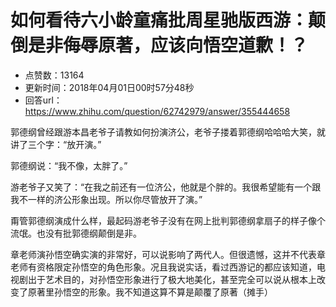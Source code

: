 # 如何看待六小龄童痛批周星驰版西游：颠倒是非侮辱原著，应该向悟空道歉！？
- 点赞数：13164
- 更新时间：2018年04月01日00时57分48秒
- 回答url：https://www.zhihu.com/question/62742979/answer/355444658
<body>
 <p data-pid="rrO4s-CJ">郭德纲曾经跟游本昌老爷子请教如何扮演济公，老爷子搂着郭德纲哈哈哈大笑，就讲了三个字：“放开演。”</p>
 <p data-pid="CxOqshrd">郭德纲说：“我不像，太胖了。”</p>
 <p data-pid="Tw5Waqws">游老爷子又笑了：“在我之前还有一位济公，他就是个胖的。我很希望能有一个跟我不一样的济公形象出现。所以你尽管放开了演。”</p>
 <p data-pid="xh41l5Tj">甭管郭德纲演成什么样，最起码游老爷子没有在网上批判郭德纲拿扇子的样子像个流氓。也没有批郭德纲颠倒是非。</p>
 <p data-pid="ixncCpRL">章老师演孙悟空确实演的非常好，可以说影响了两代人。但很遗憾，这并不代表章老师有资格限定孙悟空的角色形象。况且我说实话，看过西游记的都应该知道，电视剧出于艺术目的，对孙悟空形象进行了极大地美化，甚至完全可以说从根本上改变了原著里孙悟空的形象。我不知道这算不算是颠覆了原著（摊手）</p>
</body>